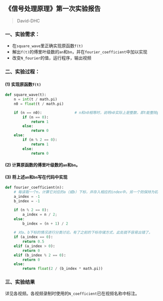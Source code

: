 ## 《信号处理原理》第一次实验报告

>   David-DHC



### 一、实验需求：

-   在`square_wave`里正确实现原函数`f(t)`
-   解出`f(t)`的傅里叶级数的`an`和`bn`，并在`fourier_coefficient`中加以实现
-   改变`N_fourier`的值，运行程序，输出视频



### 二、实验过程：

#### (1) 实现原函数`f(t)`

```python
def square_wave(t):
    n = int(t / math.pi)
    n0 = float(t / math.pi)

    if (n == n0):				# n和n0相等时，说明n0实际上是整数，即t能整除pi。此处需要进行特判。
        if (n == 0):
            return 1
        else:
            return 0
    else:
        if (n % 2 == 0):
            return 1
        else:
            return 0
```



#### (2) 计算原函数的傅里叶级数的`an`和`bn`。


#### (3) 将上述`an`和`bn`写在代码中实现

```python
def fourier_coefficient(n):
    # 每读取一个n，计算它对应的a（或b）下标，并存入相应的index中。另一个则保持为初始值-1。
    a_index = -1
    b_index = -1

    if (n % 2 == 0):
        a_index = n / 2;
    else:
        b_index = (n + 1) / 2 
	
    # 对a、b下标的情况进行分类讨论。有了之前的下标存储方式，此处就不容易出错了。
    if (a_index == 0):
        return 0.5
    elif (a_index > 0):
        return 0
    elif (b_index % 2 == 0):
        return 0
    else:
        return float(2 / (b_index * math.pi))
```



### 三、实验结果

详见各视频。各视频录制时使用的`N_coefficient`已在视频名称中标注。
